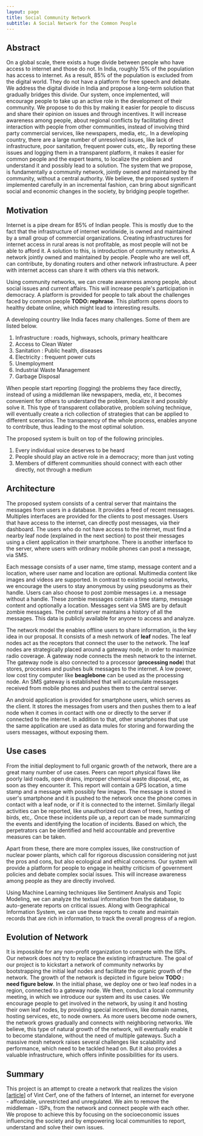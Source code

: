 ```yaml
---
layout: page
title: Social Community Network
subtitle: A Social Network for the Common People
---
```

## Abstract

On a global scale, there exists a huge divide between people who have access to internet and those do not. In India, roughly 15% of the population has access to internet. As a result, 85% of the population is excluded from the digital world. They do not have a platform for free speech and debate.  We address the digital divide in India and propose a long-term solution that gradually bridges this divide. Our system, once implemented, will encourage people to take up an active role in the development of their community. We propose to do this by making it easier for people to discuss and share their opinion on issues and through incentives.  It will increase awareness among people, about regional conflicts by facilitating direct interaction with people from other communities, instead of involving third party commercial services, like newspapers, media, etc,. In a developing country, there are a large number of unresolved issues, like lack of infrastructure, poor sanitation, frequent power cuts, etc,. By reporting these issues and logging them in a transparent platform, it makes it easier for common people and the expert teams, to localize the problem and understand it and possibly lead to a solution. The system that we propose, is fundamentally a community network, jointly owned and maintained by the community, without a central authority. We believe, the proposed system if implemented carefully in an incremental fashion, can bring about significant social and economic changes in the society, by bridging people together.

## Motivation

Internet is a pipe dream for 85% of Indian people. This is mostly due to the fact that the infrastructure of internet worldwide, is owned and maintained by a small group of commercial organizations. Creating infrastructures for internet access in rural areas is not profitable, as most people will not be able to afford it. A solution to this, is introduction of community networks. A network jointly owned and maintained by people. People who are well off, can contribute, by donating routers and other network infrastructure. A peer with internet access can share it with others via this network. 

Using community networks, we can create awareness among people, about social issues and current affairs. This will increase people's participation in democracy. A platform is provided for people to talk about the challenges faced by common people **TODO: rephrase**. This platform opens doors to healthy debate online, which might lead to interesting results.

A developing country like India faces many challenges. Some of them are listed below.

1. Infrastructure : roads, highways, schools, primary healthcare
2. Access to Clean Water
3. Sanitation : Public health, diseases
4. Electricity : frequent power cuts
5. Unemployment
6. Industrial Waste Management
7. Garbage Disposal

When people start reporting (logging) the problems they face directly, instead of using a middleman like newspapers, media, etc, it becomes convenient for others to understand the problem, localize it and possibly solve it. This type of transparent collaborative, problem solving technique, will eventually create a rich collection of strategies that can be applied to different scenarios. The transparency of the whole process, enables anyone to contribute, thus leading to the most optimal solution.


The proposed system is built on top of the following principles.

1. Every individual voice deserves to be heard
2. People should play an active role in a democracy; more than just voting
3. Members of different communities should connect with each other directly, not through a medium

## Architecture

The proposed system consists of a central server that maintains the messages from users in a database. It provides a feed of recent messages. Multiples interfaces are provided for the clients to post messages. Users that have access to the internet, can directly post messages, via their dashboard. The users who do not have access to the internet, must find a nearby leaf node (explained in the next section) to post their messages using a client application in their smartphone. There is another interface to the server, where users with ordinary mobile phones can post a message, via SMS.

Each message consists of a user name, time stamp, message content and a location, where user name and location are optional. Multimedia content like images and videos are supported. In contrast to existing social networks, we encourage the users to stay anonymous by using pseudonyms as their handle. Users can also choose to post zombie messages i.e. a message without a handle. These zombie messages contain a time stamp, message content and optionally a location. Messages sent via SMS are by default zombie messages. The central server maintains a history of all the messages. This data is publicly available for anyone to access and analyze.

The network model the enables offline users to share information, is the key idea in our proposal. It consists of a mesh network of **leaf** nodes. The leaf nodes act as the receptors that connect the user to the network. The leaf nodes are strategically placed around a gateway node, in order to maximize radio coverage. A gateway node connects the mesh network to the internet. The gateway node is also connected to a processor (**processing node**) that stores, processes and pushes bulk messages to the internet. A low power, low cost tiny computer like **beaglebone** can be used as the processing node. An SMS gateway is established that will accumulate messages received from mobile phones and pushes them to the central server.

An android application is provided for smartphone users, which serves as the client. It stores the messages from users and then pushes them to a leaf node when it comes in contact with one or directly to the server if connected to the internet. In addition to that, other smartphones that use the same application are used as data mules for storing and forwarding the users messages, without exposing them.


## Use cases

From the initial deployment to full organic growth of the network, there are a great many number of use cases. Peers can report physical flaws like poorly laid roads, open drains, improper chemical waste disposal, etc, as soon as they encounter it. This report will contain a GPS location, a time stamp and a message with possibly few images. The message is stored in user's smartphone and it is pushed to the network once the phone comes in contact with a leaf node, or if it is connected to the internet. Similarly illegal activities can be reported, like unauthorized cut down of trees, hunting of birds, etc,. Once these incidents pile up, a report can be made summarizing the events and identifying the location of incidents. Based on which, the perpetrators can be identified and held accountable and preventive measures can be taken. 

Apart from these, there are more complex issues, like construction of nuclear power plants, which call for rigorous discussion considering not just the pros and cons, but also ecological and ethical concerns. Our system will provide a platform for people to engage in healthy criticism of government policies and debate complex social issues. This will increase awareness among people as they are directly involved. 

Using Machine Learning techniques like Sentiment Analysis and Topic Modeling, we can analyze the textual information from the database, to auto-generate reports on critical issues. Along with Geographical Information System, we can use these reports to create and maintain records that are rich in information, to track the overall progress of a region.

## Evolution of Network

It is impossible for any non-profit organization to compete with the ISPs. Our network does not try to replace the existing infrastructure. The goal of our project is to kickstart a network of community networks by bootstrapping the initial leaf nodes and facilitate the organic growth of the network. The growth of the network is depicted in figure below **TODO : need figure below**. In the initial phase, we deploy one or two leaf nodes in a region, connected to a gateway node. We then, conduct a local community meeting, in which we introduce our system and its use cases. We encourage people to get involved in the network, by using it and hosting their own leaf nodes, by providing special incentives, like domain names, hosting services, etc, to node owners. As more users become node owners, the network grows gradually and connects with neighboring networks. We believe, this type of natural growth of the network, will eventually enable it to become standalone, without the need of multiple gateways. Such a massive mesh network raises several challenges like scalability and performance, which need to be tackled head on. But it also provides a valuable infrastructure, which offers infinite possibilities for its users.


## Summary

This project is an attempt to create a network that realizes the vision [[article](https://www.internetsociety.org/sites/default/files/the-internet-is-for-everyone.pdf)] of Vint Cerf, one of the fathers of Internet, an internet for everyone - affordable, unrestricted and unregulated. We aim to remove the middleman - ISPs, from the network and connect people with each other. We propose to achieve this by focusing on the socioeconomic issues influencing the society and by empowering local communities to report, understand and solve their own issues.
